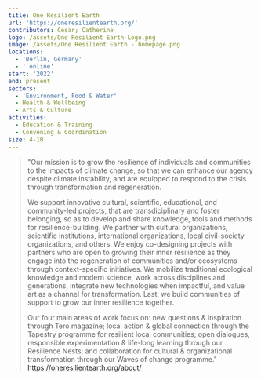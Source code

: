 ```yaml
---
title: One Resilient Earth
url: 'https://oneresilientearth.org/'
contributors: Cesar; Catherine
logo: /assets/One Resilient Earth-Logo.png
image: /assets/One Resilient Earth - homepage.png
locations:
  - 'Berlin, Germany'
  - ' online'
start: '2022'
end: present
sectors:
  - 'Environment, Food & Water'
  - Health & Wellbeing
  - Arts & Culture
activities:
  - Education & Training
  - Convening & Coordination
size: 4-10
---
```

> "Our mission is to grow the resilience of individuals and communities to the impacts of climate change, so that we can enhance our agency despite climate instability, and are equipped to respond to the crisis through transformation and regeneration.
> 
> We support innovative cultural, scientific, educational, and community-led projects, that are transdiciplinary and foster belonging, so as to develop and share knowledge, tools and methods for resilience-building. We partner with cultural organizations, scientific institutions, international organizations, local civil-society organizations, and others. We enjoy co-designing projects with partners who are open to growing their inner resilience as they engage into the regeneration of communities and/or ecosystems through context-specific initiatives. We mobilize traditional ecological knowledge and modern science, work across disciplines and generations, integrate new technologies when impactful, and value art as a channel for transformation. Last, we build communities of support to grow our inner resilience together.
> 
> Our four main areas of work focus on: new questions & inspiration through Tero magazine; local action & global connection through the Tapestry programme for resilient local communities; open dialogues, responsible experimentation & life-long learning through our Resilience Nests; and collaboration for cultural & organizational transformation through our Waves of change programme." 
> https://oneresilientearth.org/about/ 
